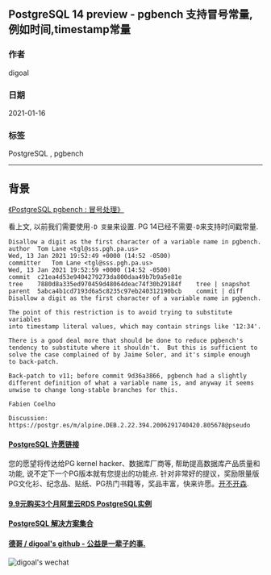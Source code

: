 ## PostgreSQL 14 preview - pgbench 支持冒号常量, 例如时间,timestamp常量    
    
### 作者    
digoal    
    
### 日期    
2021-01-16    
    
### 标签    
PostgreSQL , pgbench       
    
----    
    
## 背景    
[《PostgreSQL pgbench : 冒号处理》](../201712/20171222_01.md)    
  
看上文, 以前我们需要使用```-D 变量```来设置.  PG 14已经不需要```-D```来支持时间戳常量.    
  
```  
Disallow a digit as the first character of a variable name in pgbench.  
author	Tom Lane <tgl@sss.pgh.pa.us>	  
Wed, 13 Jan 2021 19:52:49 +0000 (14:52 -0500)  
committer	Tom Lane <tgl@sss.pgh.pa.us>	  
Wed, 13 Jan 2021 19:52:59 +0000 (14:52 -0500)  
commit	c21ea4d53e9404279273da800daa49b7b9a5e81e  
tree	7880d8a335ed970459d48064deac74f30b29184f	tree | snapshot  
parent	5abca4b1cd7193d6a5c8235c97eb240312190bcb	commit | diff  
Disallow a digit as the first character of a variable name in pgbench.  
  
The point of this restriction is to avoid trying to substitute variables  
into timestamp literal values, which may contain strings like '12:34'.  
  
There is a good deal more that should be done to reduce pgbench's  
tendency to substitute where it shouldn't.  But this is sufficient to  
solve the case complained of by Jaime Soler, and it's simple enough  
to back-patch.  
  
Back-patch to v11; before commit 9d36a3866, pgbench had a slightly  
different definition of what a variable name is, and anyway it seems  
unwise to change long-stable branches for this.  
  
Fabien Coelho  
  
Discussion: https://postgr.es/m/alpine.DEB.2.22.394.2006291740420.805678@pseudo  
```  
  
  
  
  
  
#### [PostgreSQL 许愿链接](https://github.com/digoal/blog/issues/76 "269ac3d1c492e938c0191101c7238216")
您的愿望将传达给PG kernel hacker、数据库厂商等, 帮助提高数据库产品质量和功能, 说不定下一个PG版本就有您提出的功能点. 针对非常好的提议，奖励限量版PG文化衫、纪念品、贴纸、PG热门书籍等，奖品丰富，快来许愿。[开不开森](https://github.com/digoal/blog/issues/76 "269ac3d1c492e938c0191101c7238216").  
  
  
#### [9.9元购买3个月阿里云RDS PostgreSQL实例](https://www.aliyun.com/database/postgresqlactivity "57258f76c37864c6e6d23383d05714ea")
  
  
#### [PostgreSQL 解决方案集合](https://yq.aliyun.com/topic/118 "40cff096e9ed7122c512b35d8561d9c8")
  
  
#### [德哥 / digoal's github - 公益是一辈子的事.](https://github.com/digoal/blog/blob/master/README.md "22709685feb7cab07d30f30387f0a9ae")
  
  
![digoal's wechat](../pic/digoal_weixin.jpg "f7ad92eeba24523fd47a6e1a0e691b59")
  
